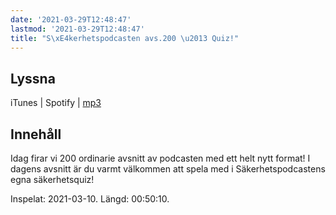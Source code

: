 ```yaml
---
date: '2021-03-29T12:48:47'
lastmod: '2021-03-29T12:48:47'
title: "S\xE4kerhetspodcasten avs.200 \u2013 Quiz!"
---
```

## Lyssna

iTunes \| Spotify \| [mp3](https://traffic.libsyn.com/secure/sakerhetspodcasten/2021-03-10_Quiz.mp3)


## Innehåll

Idag firar vi 200 ordinarie avsnitt av podcasten med ett helt nytt format! I dagens
avsnitt är du varmt välkommen att spela med i Säkerhetspodcastens egna säkerhetsquiz!

Inspelat: 2021-03-10. Längd: 00:50:10.
